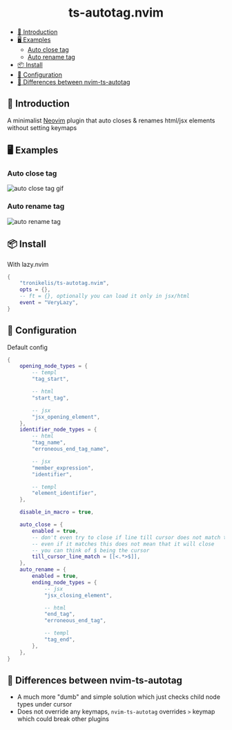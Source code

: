 <h1 align="center">
    ts-autotag.nvim
</h1>

<!--toc:start-->
- [📃 Introduction](#📃-introduction)
- [🖥️ Examples](#🖥️-examples)
  - [Auto close tag](#auto-close-tag)
  - [Auto rename tag](#auto-rename-tag)
- [📦 Install](#📦-install)
- [🔧 Configuration](#🔧-configuration)
- [🤔 Differences between nvim-ts-autotag](#🤔-differences-between-nvim-ts-autotag)
<!--toc:end-->

## 📃 Introduction

A minimalist [Neovim](https://neovim.io/) plugin that auto closes & renames html/jsx elements without setting keymaps

## 🖥️ Examples

### Auto close tag

![auto close tag gif](https://github.com/user-attachments/assets/64654405-3748-4164-ae52-911d96c2637a)

### Auto rename tag

![auto rename tag](https://github.com/user-attachments/assets/f09eadf1-8440-45e6-b035-084fd97cc7a3)

## 📦 Install

With lazy.nvim

```lua
{
    "tronikelis/ts-autotag.nvim",
    opts = {},
    -- ft = {}, optionally you can load it only in jsx/html
    event = "VeryLazy",
}
```

## 🔧 Configuration

Default config

```lua
{
	opening_node_types = {
		-- templ
		"tag_start",

		-- html
		"start_tag",

		-- jsx
		"jsx_opening_element",
	},
	identifier_node_types = {
		-- html
		"tag_name",
		"erroneous_end_tag_name",

		-- jsx
		"member_expression",
		"identifier",

		-- templ
		"element_identifier",
	},

	disable_in_macro = true,

	auto_close = {
		enabled = true,
		-- don't even try to close if line till cursor does not match this pattern
		-- even if it matches this does not mean that it will close
		-- you can think of $ being the cursor
		till_cursor_line_match = [[<.*>$]],
	},
	auto_rename = {
		enabled = true,
		ending_node_types = {
			-- jsx
			"jsx_closing_element",

			-- html
			"end_tag",
			"erroneous_end_tag",

			-- templ
			"tag_end",
		},
	},
}
```

## 🤔 Differences between nvim-ts-autotag

- A much more "dumb" and simple solution which just checks child node types under cursor
- Does not override any keymaps, `nvim-ts-autotag` overrides `>` keymap which could break other plugins
